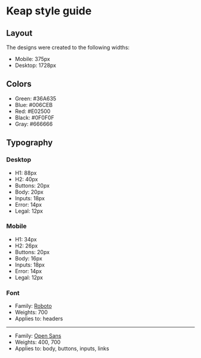 # Keap style guide

## Layout

The designs were created to the following widths:

- Mobile: 375px
- Desktop: 1728px

## Colors

- Green: #36A635
- Blue: #006CEB
- Red: #E02500
- Black: #0F0F0F
- Gray: #666666

## Typography

### Desktop

- H1: 88px
- H2: 40px
- Buttons: 20px
- Body: 20px
- Inputs: 18px
- Error: 14px
- Legal: 12px

### Mobile

- H1: 34px
- H2: 26px
- Buttons: 20px
- Body: 16px
- Inputs: 18px
- Error: 14px
- Legal: 12px

### Font

- Family: [Roboto](https://fonts.google.com/specimen/Roboto)
- Weights: 700
- Applies to: headers
---------
- Family: [Open Sans](https://fonts.google.com/specimen/Open+Sans)
- Weights: 400, 700
- Applies to: body, buttons, inputs, links
